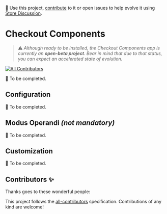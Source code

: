 📢 Use this project, [contribute](https://github.com/vtex-apps/checkout-components) to it or open issues to help evolve it using [Store Discussion](https://github.com/vtex-apps/store-discussion).

# Checkout Components

> :warning: *Although ready to be installed, the Checkout Components app is currently an **open-beta project**. Bear in mind that due to that status, you can expect an accelerated state of evolution.*

<!-- DOCS-IGNORE:start -->
<!-- ALL-CONTRIBUTORS-BADGE:START - Do not remove or modify this section -->
[![All Contributors](https://img.shields.io/badge/all_contributors-0-orange.svg?style=flat-square)](#contributors-)
<!-- ALL-CONTRIBUTORS-BADGE:END -->
<!-- DOCS-IGNORE:end -->

:construction: To be completed.

## Configuration 

:construction: To be completed.

## Modus Operandi *(not mandatory)*

:construction: To be completed.

## Customization

:construction: To be completed.

<!-- DOCS-IGNORE:start -->

## Contributors ✨

Thanks goes to these wonderful people:

<!-- ALL-CONTRIBUTORS-LIST:START - Do not remove or modify this section -->
<!-- prettier-ignore-start -->
<!-- markdownlint-disable -->
<!-- markdownlint-enable -->
<!-- prettier-ignore-end -->
<!-- ALL-CONTRIBUTORS-LIST:END -->

This project follows the [all-contributors](https://github.com/all-contributors/all-contributors) specification. Contributions of any kind are welcome!

<!-- DOCS-IGNORE:end -->
